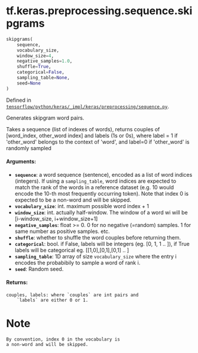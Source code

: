 <div itemscope itemtype="http://developers.google.com/ReferenceObject">
<meta itemprop="name" content="tf.keras.preprocessing.sequence.skipgrams" />
</div>

# tf.keras.preprocessing.sequence.skipgrams

``` python
skipgrams(
    sequence,
    vocabulary_size,
    window_size=4,
    negative_samples=1.0,
    shuffle=True,
    categorical=False,
    sampling_table=None,
    seed=None
)
```



Defined in [`tensorflow/python/keras/_impl/keras/preprocessing/sequence.py`](https://www.tensorflow.org/code/tensorflow/python/keras/_impl/keras/preprocessing/sequence.py).

Generates skipgram word pairs.

Takes a sequence (list of indexes of words),
returns couples of [word_index, other_word index] and labels (1s or 0s),
where label = 1 if 'other_word' belongs to the context of 'word',
and label=0 if 'other_word' is randomly sampled

#### Arguments:

* <b>`sequence`</b>: a word sequence (sentence), encoded as a list
        of word indices (integers). If using a `sampling_table`,
        word indices are expected to match the rank
        of the words in a reference dataset (e.g. 10 would encode
        the 10-th most frequently occurring token).
        Note that index 0 is expected to be a non-word and will be skipped.
* <b>`vocabulary_size`</b>: int. maximum possible word index + 1
* <b>`window_size`</b>: int. actually half-window.
        The window of a word wi will be [i-window_size, i+window_size+1]
* <b>`negative_samples`</b>: float >= 0. 0 for no negative (=random) samples.
        1 for same number as positive samples. etc.
* <b>`shuffle`</b>: whether to shuffle the word couples before returning them.
* <b>`categorical`</b>: bool. if False, labels will be
        integers (eg. [0, 1, 1 .. ]),
        if True labels will be categorical eg. [[1,0],[0,1],[0,1] .. ]
* <b>`sampling_table`</b>: 1D array of size `vocabulary_size` where the entry i
        encodes the probabibily to sample a word of rank i.
* <b>`seed`</b>: Random seed.


#### Returns:

    couples, labels: where `couples` are int pairs and
        `labels` are either 0 or 1.

# Note
    By convention, index 0 in the vocabulary is
    a non-word and will be skipped.